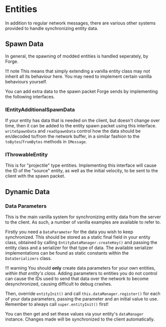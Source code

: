 Entities
========

In addition to regular network messages, there are various other systems provided to handle synchronizing entity data.

Spawn Data
----------

In general, the spawning of modded entities is handled seperately, by Forge.

!!! note
    This means that simply extending a vanilla entity class may not inherit all its behaviour here. You may need to implement certain vanilla behaviours yourself.

You can add extra data to the spawn packet Forge sends by implementing the following interfaces.

### IEntityAdditionalSpawnData

If your entity has data that is needed on the client, but doesn't change over time, then it can be added to the entity spawn packet using this interface. `writeSpawnData` and `readSpawnData` control how the data should be en/decoded to/from the network buffer, in a similar fashion to the `toBytes`/`fromBytes` methods in `IMessage`.

### IThrowableEntity

This is for "projectile" type entities. Implementing this interface will cause the ID of the "source" entity, as well as the initial velocity, to be sent to the client with the spawn packet.

Dynamic Data
------------

### Data Parameters

This is the main vanilla system for synchronizing entity data from the server to the client. As such, a number of vanilla examples are available to refer to.

Firstly you need a `DataParameter` for the data you wish to keep synchronized. This should be stored as a static final field in your entity class, obtained by calling `EntityDataManager.createKey()` and passing the entity class and a serializer for that type of data. The available serializer implementations can be found as static constants within the `DataSerializers` class.

!!! warning
    You should __only__ create data parameters for your own entities, _within that entity's class_.
    Adding parameters to entities you do not control can cause the IDs used to send that data over the network to become desynchronized, causing difficult to debug crashes.

Then, override `entityInit()` and call `this.dataManager.register()` for each of your data parameters, passing the parameter and an initial value to use. Remember to always call `super.entityInit()` first!

You can then get and set these values via your entity's `dataManager` instance. Changes made will be synchronized to the client automatically.

